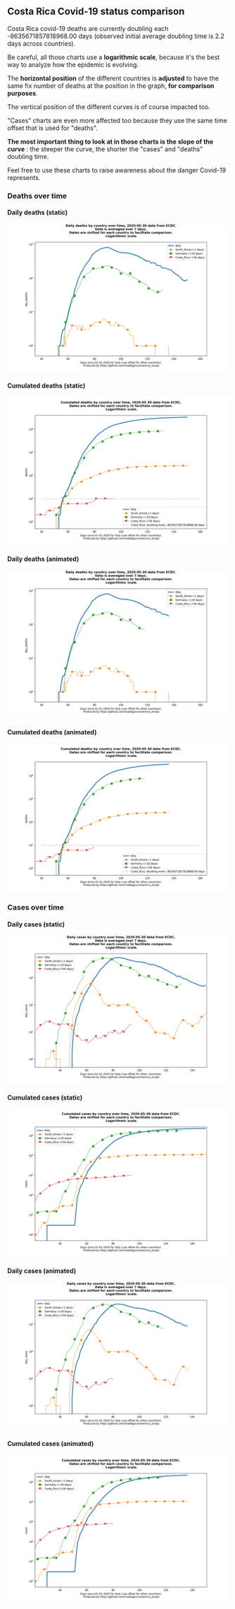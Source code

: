 ## Costa Rica Covid-19 status comparison 

Costa Rica covid-19 deaths are currently doubling each -8635671857818968.00 days (observed initial average doubling time is 2.2 days across countries).



Be careful, all those charts use a **logarithmic scale**, because it's the best way to analyze how the epidemic is evolving.
 
The **horizontal position** of the different countries is **adjusted** to have the same fix number of deaths at the position in the graph, **for comparison purposes**.

The vertical position of the different curves is of course impacted too.

"Cases" charts are even more affected too because they use the same time offset that is used for "deaths".

**The most important thing to look at in those charts is the slope of the curve** : the steeper the curve, the shorter the "cases" and "deaths" doubling time.

Feel free to use these charts to raise awareness about the danger Covid-19 represents. 


 
### Deaths over time
 
#### Daily deaths (static)
![Costa Rica covid-19 daily deaths static chart](https://raw.githubusercontent.com/madlag/coronavirus_study/master/notebooks/graphs/2020-05-30/countries/Costa_Rica/2020-05-30_Costa_Rica_day_deaths.png "Costa Rica covid-19 day_deaths static chart")   
 
#### Cumulated deaths (static)
![Costa Rica covid-19 cumulated deaths static chart](https://raw.githubusercontent.com/madlag/coronavirus_study/master/notebooks/graphs/2020-05-30/countries/Costa_Rica/2020-05-30_Costa_Rica_deaths.png "Costa Rica covid-19 deaths static chart")   
 
#### Daily deaths (animated)
![Costa Rica covid-19 daily deaths animated chart](https://raw.githubusercontent.com/madlag/coronavirus_study/master/notebooks/graphs/2020-05-30/countries/Costa_Rica/2020-05-30_Costa_Rica_day_deaths.gif "Costa Rica covid-19 day_deaths animated chart")   
 
#### Cumulated deaths (animated)
![Costa Rica covid-19 cumulated deaths animated chart](https://raw.githubusercontent.com/madlag/coronavirus_study/master/notebooks/graphs/2020-05-30/countries/Costa_Rica/2020-05-30_Costa_Rica_deaths.gif "Costa Rica covid-19 deaths animated chart")   

 
### Cases over time
 
#### Daily cases (static)
![Costa Rica covid-19 daily cases static chart](https://raw.githubusercontent.com/madlag/coronavirus_study/master/notebooks/graphs/2020-05-30/countries/Costa_Rica/2020-05-30_Costa_Rica_day_cases.png "Costa Rica covid-19 day_cases static chart")   
 
#### Cumulated cases (static)
![Costa Rica covid-19 cumulated cases static chart](https://raw.githubusercontent.com/madlag/coronavirus_study/master/notebooks/graphs/2020-05-30/countries/Costa_Rica/2020-05-30_Costa_Rica_cases.png "Costa Rica covid-19 cases static chart")   
 
#### Daily cases (animated)
![Costa Rica covid-19 daily cases animated chart](https://raw.githubusercontent.com/madlag/coronavirus_study/master/notebooks/graphs/2020-05-30/countries/Costa_Rica/2020-05-30_Costa_Rica_day_cases.gif "Costa Rica covid-19 day_cases animated chart")   
 
#### Cumulated cases (animated)
![Costa Rica covid-19 cumulated cases animated chart](https://raw.githubusercontent.com/madlag/coronavirus_study/master/notebooks/graphs/2020-05-30/countries/Costa_Rica/2020-05-30_Costa_Rica_cases.gif "Costa Rica covid-19 cases animated chart")   

